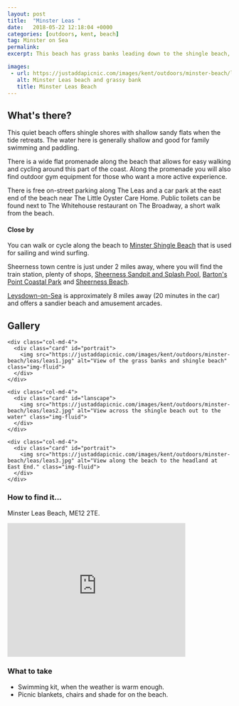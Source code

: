 ```yaml
---
layout: post
title:  "Minster Leas "
date:   2018-05-22 12:18:04 +0000
categories: [outdoors, kent, beach]
tag: Minster on Sea
permalink: 
excerpt: This beach has grass banks leading down to the shingle beach, which reveals sandy flats at low tide.  There are public toilets here, free on-street parking and several cafe and pubs that enjoy the sea views.

images: 
 - url: https://justaddapicnic.com/images/kent/outdoors/minster-beach/leas/leas1.jpg
   alt: Minster Leas beach and grassy bank
   title: Minster Leas Beach
---
```


## What's there?
This quiet beach offers shingle shores with shallow sandy flats when the tide retreats.  The water here is generally shallow and good for family swimming and paddling.

There is a wide flat promenade along the beach that allows for easy walking and cycling around this part of the coast. Along the promenade you will also find outdoor gym equipment for those who want a more active experience.

There is free on-street parking along The Leas and a car park at the east end of the beach near The Little Oyster Care Home.  Public toilets can be found next to The Whitehouse restaurant on The Broadway, a short walk from the beach.

#### Close by
You can walk or cycle along the beach to [Minster Shingle Beach]() that is used for sailing and wind surfing. 

Sheerness town centre is just under 2 miles away, where you will find the train station, plenty of shops, [Sheerness Sandpit and Splash Pool](/outdoors/kent/sandpit/park/2018/01/16/sheerness-sandpit.html), [Barton's Point Coastal Park](/outdoors/kent/park/2018/04/12/barton-point.html) and [Sheerness Beach]().

[Leysdown-on-Sea](/outdoors/kent/beach/park/2018/05/22/leysdown.html) is approximately 8 miles away (20 minutes in the car) and offers a sandier beach and amusement arcades.

## Gallery

<div class="container">

  <div class="row">

    <div class="col-md-4">
      <div class="card" id="portrait">
        <img src="https://justaddapicnic.com/images/kent/outdoors/minster-beach/leas/leas1.jpg" alt="View of the grass banks and shingle beach" class="img-fluid">
      </div>
    </div>

    <div class="col-md-4">
      <div class="card" id="lanscape">
        <img src="https://justaddapicnic.com/images/kent/outdoors/minster-beach/leas/leas2.jpg" alt="View across the shingle beach out to the water" class="img-fluid">
      </div>
    </div>

    <div class="col-md-4">
      <div class="card" id="portrait">
        <img src="https://justaddapicnic.com/images/kent/outdoors/minster-beach/leas/leas3.jpg" alt="View along the beach to the headland at East End." class="img-fluid">
      </div>
    </div>

  </div>      
</div>


### How to find it...
Minster Leas Beach, ME12 2TE.

<iframe src="https://www.google.com/maps/embed?pb=!1m18!1m12!1m3!1d2487.277884548404!2d0.7984352514454915!3d51.43469037952327!2m3!1f0!2f0!3f0!3m2!1i1024!2i768!4f13.1!3m3!1m2!1s0x47d929c6c3fc60bd%3A0x9d940ba06c17c9b7!2sMinster+Leas+Beach!5e0!3m2!1sen!2suk!4v1527074270228" width="400" height="300" frameborder="0" style="border:0" allowfullscreen></iframe>

### What to take
* Swimming kit, when the weather is warm enough.
* Picnic blankets, chairs and shade for on the beach.